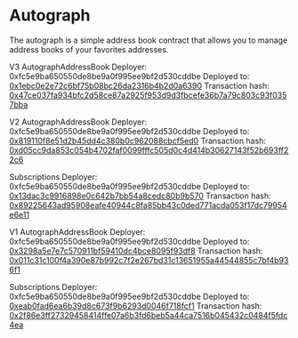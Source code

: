 # Autograph

The autograph is a simple address book contract that allows you to manage address books of your favorites addresses.

V3
AutographAddressBook
Deployer: 0xfc5e9ba650550de8be9a0f995ee9bf2d530cddbe
Deployed to: [0x1ebc0e2e72c6bf75b08bc26da2316b4b2d0a6390](https://goerli.etherscan.io/address/0x1ebc0e2e72c6bf75b08bc26da2316b4b2d0a6390)
Transaction hash: [0x47ce037fa934bfc2d58ce87a2925f953d9d3fbcefe36b7a79c803c93f0357bba](https://goerli.etherscan.io/tx/0x47ce037fa934bfc2d58ce87a2925f953d9d3fbcefe36b7a79c803c93f0357bba)

V2
AutographAddressBook
Deployer: 0xfc5e9ba650550de8be9a0f995ee9bf2d530cddbe
Deployed to: [0x819110f8e51d2b45dd4c380b0c962088cbcf5ed0](https://goerli.etherscan.io/address/0x819110f8e51d2b45dd4c380b0c962088cbcf5ed0)
Transaction hash: [0xd05cc9da853c054b4702faf0099fffc505d0c4d414b30627143f52b693ff22c6](https://goerli.etherscan.io/tx/0xd05cc9da853c054b4702faf0099fffc505d0c4d414b30627143f52b693ff22c6)

Subscriptions
Deployer: 0xfc5e9ba650550de8be9a0f995ee9bf2d530cddbe
Deployed to: [0x13dac3c9916898e0c642b7bb54a8cedc80b9b570](https://goerli.etherscan.io/address/0x13dac3c9916898e0c642b7bb54a8cedc80b9b570)
Transaction hash: [0x89225643ad95908eafe40944c8fa85bb43c0ded771acda053f17dc79954e6e11](https://goerli.etherscan.io/tx/0x89225643ad95908eafe40944c8fa85bb43c0ded771acda053f17dc79954e6e11)

V1
AutographAddressBook
Deployer: 0xfc5e9ba650550de8be9a0f995ee9bf2d530cddbe
Deployed to: [0x3298a5e7e7c570911bf59410dc4bce8095f93df8](https://goerli.etherscan.io/address/0x3298a5e7e7c570911bf59410dc4bce8095f93df8)
Transaction hash: [0x011c31c100f4a390e87b992c7f2e267bd31c13651955a44544855c7bf4b936f1](https://goerli.etherscan.io/tx/0x011c31c100f4a390e87b992c7f2e267bd31c13651955a44544855c7bf4b936f1)

Subscriptions
Deployer: 0xfc5e9ba650550de8be9a0f995ee9bf2d530cddbe
Deployed to: [0xeab0fad6ea6b39d8c673f9b6293d0046f718fcf1](https://goerli.etherscan.io/address/0xeab0fad6ea6b39d8c673f9b6293d0046f718fcf1)
Transaction hash: [0x2f86e3ff27329458414ffe07a6b3fd6beb5a44ca7516b045432c0484f5fdc4ea](https://goerli.etherscan.io/tx/0x2f86e3ff27329458414ffe07a6b3fd6beb5a44ca7516b045432c0484f5fdc4ea)